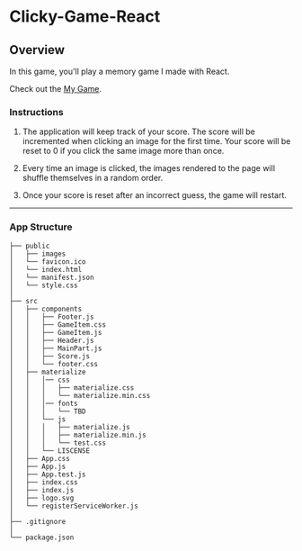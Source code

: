 # Clicky-Game-React

## Overview

In this game, you'll play a memory game I made with React.

Check out the [My Game](https://github.com/bfleishman24/React-Clicky-Game).
### Instructions

1. The application will keep track of your score. The score will be incremented when clicking an image for the first time. Your score will be reset to 0 if you click the same image more than once.

2. Every time an image is clicked, the images rendered to the page will shuffle themselves in a random order.

3. Once your score is reset after an incorrect guess, the game will restart.
- - -
### App Structure
```
├── public
│   ├── images
│   └── favicon.ico
│   └── index.html
│   └── manifest.json
│   └── style.css
│
├── src
│   ├── components
│   │   ├── Footer.js
│   │   ├── GameItem.css
│   │   ├── GameItem.js
│   │   ├── Header.js
│   │   ├── MainPart.js
│   │   ├── Score.js
│   │   └── footer.css
│   ├── materialize
│   │   │── css
│   │   │   ├── materialize.css
│   │   │   └── materialize.min.css
│   │   │── fonts
│   │   │   └── TBD
│   │   └── js
│   │   │   ├── materialize.js
│   │   │   ├── materialize.min.js
│   │   │   └── test.css
│   │   └── LISCENSE
│   ├── App.css
│   ├── App.js
│   ├── App.test.js
│   ├── index.css
│   ├── index.js
│   ├── logo.svg
│   └── registerServiceWorker.js
│
├── .gitignore
│
└── package.json
```

